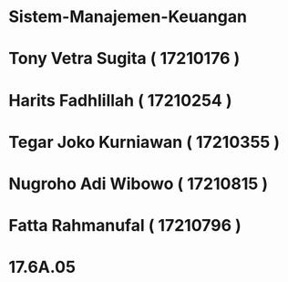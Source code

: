 # Sistem-Manajemen-Keuangan
# Tony Vetra Sugita		  ( 17210176 )
# Harits Fadhlillah 		( 17210254 )
# Tegar Joko Kurniawan 	( 17210355 )
# Nugroho Adi Wibowo 	  ( 17210815 )
# Fatta Rahmanufal  		( 17210796 )

# 17.6A.05
